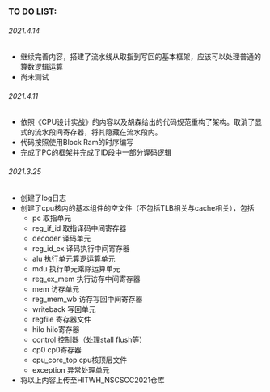 ### TO DO LIST:

###### 2021.4.14

* 继续完善内容，搭建了流水线从取指到写回的基本框架，应该可以处理普通的算数逻辑运算
* 尚未测试



###### 2021.4.11

* 依照《CPU设计实战》的内容以及胡森给出的代码规范重构了架构。取消了显式的流水段间寄存器，将其隐藏在流水段内。
* 代码按照使用Block Ram的时序编写
* 完成了PC的框架并完成了ID段中一部分译码逻辑



###### 2021.3.25 

* 创建了log日志
* 创建了cpu核内的基本组件的空文件（不包括TLB相关与cache相关），包括
  * pc  取指单元
  * reg_if_id 取指译码中间寄存器
  * decoder 译码单元
  * reg_id_ex 译码执行中间寄存器
  * alu 执行单元算逻运算单元
  * mdu 执行单元乘除运算单元
  * reg_ex_mem 执行访存中间寄存器
  * mem 访存单元
  * reg_mem_wb 访存写回中间寄存器
  * writeback 写回单元
  * regfile 寄存器文件
  * hilo hilo寄存器
  * control 控制器（处理stall flush等）
  * cp0 cp0寄存器
  * cpu_core_top cpu核顶层文件
  * exception 异常处理单元
* 将以上内容上传至HITWH_NSCSCC2021仓库